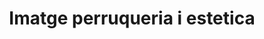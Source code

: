 ---
title: "Imatge perruqueria i estetica"
url: /premia-de-mar/imatge-perruqueria-i-estetica/
shop: peluquería
---